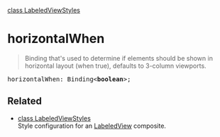 [class LabeledViewStyles](LabeledViewStyles.md)

# horizontalWhen

> Binding that's used to determine if elements should be shown in horizontal layout (when true), defaults to 3-column viewports.

<pre class="docgen_signature">horizontalWhen: Binding&lt;<b>boolean</b>&gt;;</pre>

## Related

- [<!--{ref:class}-->class LabeledViewStyles](LabeledViewStyles.md) \
    Style configuration for an [LabeledView](LabeledView.md) composite.
